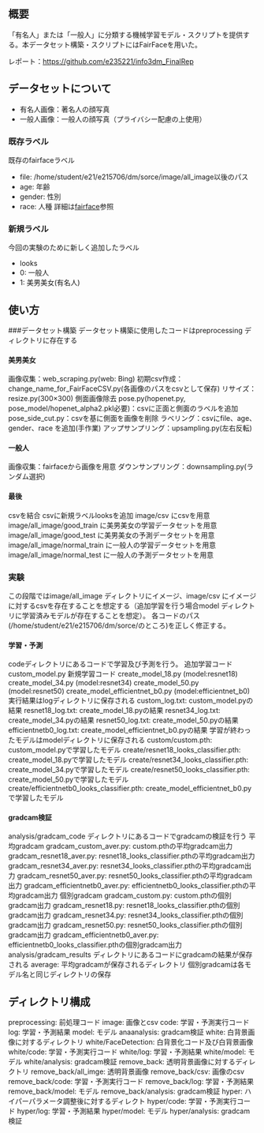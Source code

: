 ## 概要
「有名人」または「一般人」に分類する機械学習モデル・スクリプトを提供する。本データセット構築・スクリプトにはFairFaceを用いた。


レポート：https://github.com/e235221/info3dm_FinalRep


## データセットについて
- 有名人画像：著名人の顔写真
- 一般人画像：一般人の顔写真（プライバシー配慮の上使用）

### 既存ラベル
既存のfairfaceラベル
- file: /home/student/e21/e215706/dm/sorce/image/all_image以後のパス
- age: 年齢
- gender: 性別
- race: 人種
詳細は[fairface](https://github.com/joojs/fairface)参照

### 新規ラベル
今回の実験のために新しく追加したラベル
- looks
- 0: 一般人
- 1: 美男美女(有名人)


## 使い方
###データセット構築
データセット構築に使用したコードはpreprocessing ディレクトリに存在する
#### 美男美女
画像収集：web_scraping.py(web: Bing)
初期csv作成：change_name_for_FairFaceCSV.py(各画像のパスをcsvとして保存)
リサイズ：resize.py(300×300)
側面画像除去
pose.py(hopenet.py, pose_model/hopenet_alpha2.pkl必要)：csvに正面と側面のラベルを追加
pose_side_cut.py：csvを基に側面を画像を削除
ラベリング：csvにfile、age、gender、race を追加(手作業)
アップサンプリング：upsampling.py(左右反転)
#### 一般人
画像収集：fairfaceから画像を用意
ダウンサンプリング：downsampling.py(ランダム選択)
#### 最後
csvを結合
csvに新規ラベルlooksを追加
image/csv にcsvを用意
image/all_image/good_train に美男美女の学習データセットを用意
image/all_image/good_test に美男美女の予測データセットを用意
image/all_image/normal_train に一般人の学習データセットを用意
image/all_image/normal_test に一般人の予測データセットを用意

### 実験
この段階ではimage/all_image ディレクトリにイメージ、image/csv にイメージに対するcsvを存在することを想定する（追加学習を行う場合model ディレクトリに学習済みモデルが存在することを想定）。
各コードのパス(/home/student/e21/e215706/dm/sorce/のところ)を正しく修正する。
#### 学習・予測
codeディレクトリにあるコードで学習及び予測を行う。
  追加学習コード
  custom_model.py
  新規学習コード
  create_model_18.py (model:resnet18)
  create_model_34.py (model:resnet34)
  create_model_50.py (model:resnet50)
  create_model_efficientnet_b0.py (model:efficientnet_b0)
実行結果はlogディレクトリに保存される
  custom_log.txt: custom_model.pyの結果
  resnet18_log.txt: create_model_18.pyの結果
  resnet34_log.txt: create_model_34.pyの結果
  resnet50_log.txt: create_model_50.pyの結果
  efficientnetb0_log.txt: create_model_efficientnet_b0.pyの結果
学習が終わったモデルはmodelディレクトリに保存される
  custom/custom.pth: custom_model.pyで学習したモデル
  create/resnet18_looks_classifier.pth: create_model_18.pyで学習したモデル
  create/resnet34_looks_classifier.pth: create_model_34.pyで学習したモデル
  create/resnet50_looks_classifier.pth: create_model_50.pyで学習したモデル
  create/efficientnetb0_looks_classifier.pth: create_model_efficientnet_b0.pyで学習したモデル
#### gradcam検証
analysis/gradcam_code ディレクトリにあるコードでgradcamの検証を行う
  平均gradcam
  gradcam_custom_aver.py: custom.pthの平均gradcam出力
  gradcam_resnet18_aver.py: resnet18_looks_classifier.pthの平均gradcam出力
  gradcam_resnet34_aver.py: resnet34_looks_classifier.pthの平均gradcam出力
  gradcam_resnet50_aver.py: resnet50_looks_classifier.pthの平均gradcam出力
  gradcam_efficientnetb0_aver.py: efficientnetb0_looks_classifier.pthの平均gradcam出力
  個別gradcam
  gradcam_custom.py: custom.pthの個別gradcam出力
  gradcam_resnet18.py: resnet18_looks_classifier.pthの個別gradcam出力
  gradcam_resnet34.py: resnet34_looks_classifier.pthの個別gradcam出力
  gradcam_resnet50.py: resnet50_looks_classifier.pthの個別gradcam出力
  gradcam_efficientnetb0_aver.py: efficientnetb0_looks_classifier.pthの個別gradcam出力
analysis/gradcam_results ディレクトリにあるコードにgradcamの結果が保存される
  average: 平均gradcamが保存されるディレクトリ
  個別gradcamは各モデル名と同じディレクトリの保存


## ディレクトリ構成
preprocessing: 前処理コード
image: 画像とcsv
code: 学習・予測実行コード
log: 学習・予測結果
model: モデル
anaanalysis: gradcam検証
white: 白背景画像に対するディレクトリ
  white/FaceDetection: 白背景化コード及び白背景画像
  white/code: 学習・予測実行コード
  white/log: 学習・予測結果
  white/model: モデル
  white/analysis: gradcam検証
remove_back: 透明背景画像に対するディレクトリ
  remove_back/all_imge: 透明背景画像
  remove_back/csv: 画像のcsv
  remove_back/code: 学習・予測実行コード
  remove_back/log: 学習・予測結果
  remove_back/model: モデル
  remove_back/analysis: gradcam検証
hyper: ハイパーパラメータ調整後に対するディレクト
  hyper/code: 学習・予測実行コード
  hyper/log: 学習・予測結果
  hyper/model: モデル
  hyper/analysis: gradcam検証
